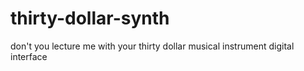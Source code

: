 # thirty-dollar-synth
don't you lecture me with your thirty dollar musical instrument digital interface
